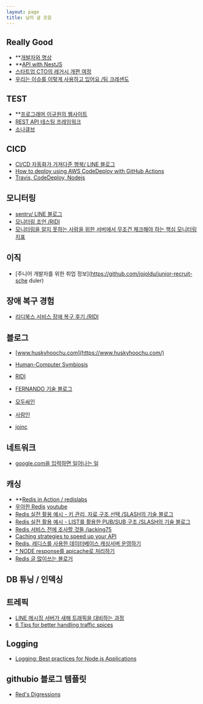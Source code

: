 ```yaml
---
layout: page
title: 남의 글 모음
---
```




## Really Good
- **[개발자와 명상](https://blog.shiren.dev/2020-03-24-%EA%B0%9C%EB%B0%9C%EC%9E%90%EC%99%80%EB%AA%85%EC%83%81/)
- **[API with NestJS](https://wanago.io/courses/api-with-nestjs/)
- [스타트업 CTO의 레거시 개편 여정](https://dev.wisedog.net/2020/04/18/%EC%99%B8%EC%A3%BC-%EB%A0%88%EA%B1%B0%EC%8B%9C%EB%A1%9C%EB%B6%80%ED%84%B0%EC%9D%98-%EC%97%AC%EC%A0%95-1%ED%8E%B8/)
- [우리는 이슈를 이렇게 사용하고 있어요 /팀 크레센도](https://mingeun.com/2020-06-24/team-crescendo-forte-memoirs/#%EC%9A%B0%EB%A6%AC%EB%8A%94-%EC%9D%B4%EC%8A%88%EB%A5%BC-%EC%9D%B4%EB%A0%87%EA%B2%8C-%EC%82%AC%EC%9A%A9%ED%95%98%EA%B3%A0-%EC%9E%88%EC%96%B4%EC%9A%94)

## TEST
- **[프로그래머 이규원의 웹사이트](https://gyuwon.github.io/)
- [REST API 테스팅 프레임워크](https://ridicorp.com/story/rest-api-testing/)
- [소나큐브](https://www.sonarqube.org/)

## CICD

- [CI/CD 자동화가 가져다준 행복/ LINE 블로그](https://engineering.linecorp.com/ko/blog/ci-cd-automation/)
- [How to deploy using AWS CodeDeploy with GitHub Actions](https://gist.github.com/jypthemiracle/edf6e92ed10960f3ac2e94fc6fd21a20)
- [Travis, CodeDeploy, Nodejs](https://velog.io/@jeff0720/Travis-CI-AWS-CodeDeploy-Docker-%EB%A1%9C-%EB%B0%B0%ED%8F%AC-%EC%9E%90%EB%8F%99%ED%99%94-%EB%B0%8F-%EB%AC%B4%EC%A4%91%EB%8B%A8-%EB%B0%B0%ED%8F%AC-%ED%99%98%EA%B2%BD-%EA%B5%AC%EC%B6%95%ED%95%98%EA%B8%B0)

## 모니터링

- [sentry/ LINE 블로그](https://engineering.linecorp.com/ko/blog/log-collection-system-sentry-on-premise/)
- [모니터링 조언 /RIDI](https://ridicorp.com/story/monitoring-howto/)
- [모니터링을 알지 못하는 사람을 위한 서버에서 무조건 체크해야 하는 핵심 모니터링 지표](https://www.whatap.io/ko/blog/6/index.html)

## 이직

- [주니어 개발자를 위한 취업 정보](https://github.com/jojoldu/junior-recruit-sche duler)

## 장애 복구 경험

- [리디북스 서비스 장애 복구 후기 /RIDI](https://ridicorp.com/story/idc-outage/)

## 블로그

- [www.huskyhoochu.com](https://www.huskyhoochu.com/)

- [Human-Computer Symbiosis](https://sangminpark.blog/)
- [RIDI](https://ridicorp.com/story-category/all/)
- [FERNANDO 기술 블로그](https://fernando.kr/general/2021-06-01-appstore-experience-review/)
- [모두싸인](https://team.modusign.co.kr/)
- [사람인](https://saramin.github.io/)
- [joinc](https://www.joinc.co.kr/w/FrontPage)

## 네트워크

- [google.com을 입력하면 일어나는 일](https://bohyeon-n.github.io/)

## 캐싱
- **[Redis in Action / redislabs](https://redislabs.com/ebook/part-1-getting-started/chapter-1-getting-to-know-redis/1-3-hello-redis/1-3-1-voting-on-articles/)
- [우아한 Redis](https://www.slideshare.net/charsyam2/redis-196314086) [youtube](https://www.youtube.com/watch?v=mPB2CZiAkKM)
- [Redis 실전 활용 예시 - 키 관리, 자료 구조 선택 /SLASH의 기술 블로그](https://slashuniverse.com/5)
- [Redis 실전 활용 예시 - LIST를 활용한 PUB/SUB 구조 /SLASH의 기술 블로그](https://slashuniverse.com/7?category=993311)
- [Redis 서비스 전에 조사할 것들 /jacking75](https://jacking75.github.io/DB_Redis_service/)
- [Caching strategies to speed up your API](https://blog.logrocket.com/caching-strategies-to-speed-up-your-api/)
- [Redis, 레디스를 사용한 데이터베이스 캐싱서버 운영하기](https://webisfree.com/2017-10-26/redis-%EB%A0%88%EB%94%94%EC%8A%A4%EB%A5%BC-%EC%82%AC%EC%9A%A9%ED%95%9C-%EB%8D%B0%EC%9D%B4%ED%84%B0%EB%B2%A0%EC%9D%B4%EC%8A%A4-%EC%BA%90%EC%8B%B1%EC%84%9C%EB%B2%84-%EC%9A%B4%EC%98%81%ED%95%98%EA%B8%B0)
- [* NODE response를 apicache로 처리하기](https://novemberde.github.io/node/2018/03/01/Node_apicache.html)
- [Redis 글 많이쓰는 블로거](http://antirez.com/latest/0)

## DB 튜닝 / 인덱싱

## 트레픽

- [LINE 메시징 서버가 새해 트래픽을 대비하는 과정](https://engineering.linecorp.com/ko/blog/how-line-messaging-servers-prepare-for-new-year-traffic/)
- [6 Tips for better handling traffic spices](https://www.brcline.com/blog/6-tips-for-better-handling-traffic-spikes)

## Logging
- [Logging: Best practices for Node.js Applications](https://blog.bitsrc.io/logging-best-practices-for-node-js-applications-8a0a5969b94c)

## githubio 블로그 템플릿
- [Red's Digressions](https://rednafi.github.io/digressions/)
